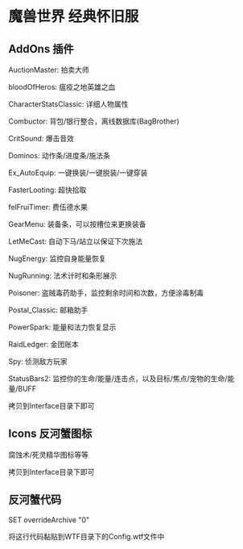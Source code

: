 # 魔兽世界 经典怀旧服

## AddOns 插件
AuctionMaster: 拍卖大师

bloodOfHeros: 瘟疫之地英雄之血

CharacterStatsClassic: 详细人物属性

Combuctor: 背包/银行整合，离线数据库(BagBrother)

CritSound: 爆击音效

Dominos: 动作条/进度条/施法条

Ex_AutoEquip: 一键换装/一键脱装/一键穿装

FasterLooting: 超快拾取

felFruiTimer: 费伍德水果

GearMenu: 装备条，可以按槽位来更换装备

LetMeCast: 自动下马/站立以保证下次施法

NugEnergy: 监控自身能量恢复

NugRunning: 法术计时和条形展示

Poisoner: 盗贼毒药助手，监控剩余时间和次数，方便涂毒制毒

Postal_Classic: 邮箱助手

PowerSpark: 能量和法力恢复显示

RaidLedger: 金团账本

Spy: 侦测敌方玩家

StatusBars2: 监控你的生命/能量/连击点，以及目标/焦点/宠物的生命/能量/BUFF

拷贝到Interface目录下即可

## Icons 反河蟹图标
腐蚀术/死灵精华图标等等

拷贝到Interface目录下即可

## 反河蟹代码

SET overrideArchive "0"

将这行代码黏贴到WTF目录下的Config.wtf文件中